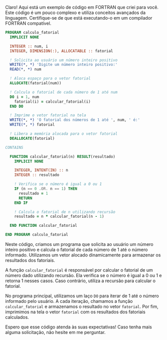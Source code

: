 Claro! Aqui está um exemplo de código em FORTRAN que criei para você. Este código é um pouco complexo e utiliza conceitos avançados da linguagem. Certifique-se de que está executando-o em um compilador FORTRAN compatível.

```fortran
PROGRAM calculo_fatorial
  IMPLICIT NONE

  INTEGER :: num, i
  INTEGER, DIMENSION(:), ALLOCATABLE :: fatorial

  ! Solicita ao usuário um número inteiro positivo
  WRITE(*, *) 'Digite um número inteiro positivo:'
  READ(*, *) num

  ! Aloca espaço para o vetor fatorial
  ALLOCATE(fatorial(num))

  ! Calcula o fatorial de cada número de 1 até num
  DO i = 1, num
    fatorial(i) = calcular_fatorial(i)
  END DO

  ! Imprime o vetor fatorial na tela
  WRITE(*, *) 'O fatorial dos números de 1 até ', num, ' é:'
  WRITE(*, *) fatorial

  ! Libera a memória alocada para o vetor fatorial
  DEALLOCATE(fatorial)

CONTAINS

  FUNCTION calcular_fatorial(n) RESULT(resultado)
    IMPLICIT NONE

    INTEGER, INTENT(IN) :: n
    INTEGER :: resultado

    ! Verifica se o número é igual a 0 ou 1
    IF (n == 0 .OR. n == 1) THEN
      resultado = 1
      RETURN
    END IF

    ! Calcula o fatorial de n utilizando recursão
    resultado = n * calcular_fatorial(n - 1)

  END FUNCTION calcular_fatorial

END PROGRAM calculo_fatorial
```

Neste código, criamos um programa que solicita ao usuário um número inteiro positivo e calcula o fatorial de cada número de 1 até o número informado. Utilizamos um vetor alocado dinamicamente para armazenar os resultados dos fatoriais.

A função `calcular_fatorial` é responsável por calcular o fatorial de um número dado utilizando recursão. Ela verifica se o número é igual a 0 ou 1 e retorna 1 nesses casos. Caso contrário, utiliza a recursão para calcular o fatorial.

No programa principal, utilizamos um laço `DO` para iterar de 1 até o número informado pelo usuário. A cada iteração, chamamos a função `calcular_fatorial` e armazenamos o resultado no vetor `fatorial`. Por fim, imprimimos na tela o vetor `fatorial` com os resultados dos fatoriais calculados.

Espero que esse código atenda às suas expectativas! Caso tenha mais alguma solicitação, não hesite em me perguntar.